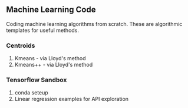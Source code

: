 ## Machine Learning Code
Coding machine learning algorithms from scratch. These are algorithmic templates for useful methods.

### Centroids 
1. Kmeans - via Lloyd's method
2. Kmeans++ - via Lloyd's method
### Tensorflow Sandbox
1. conda seteup
2. Linear regression examples for API exploration
